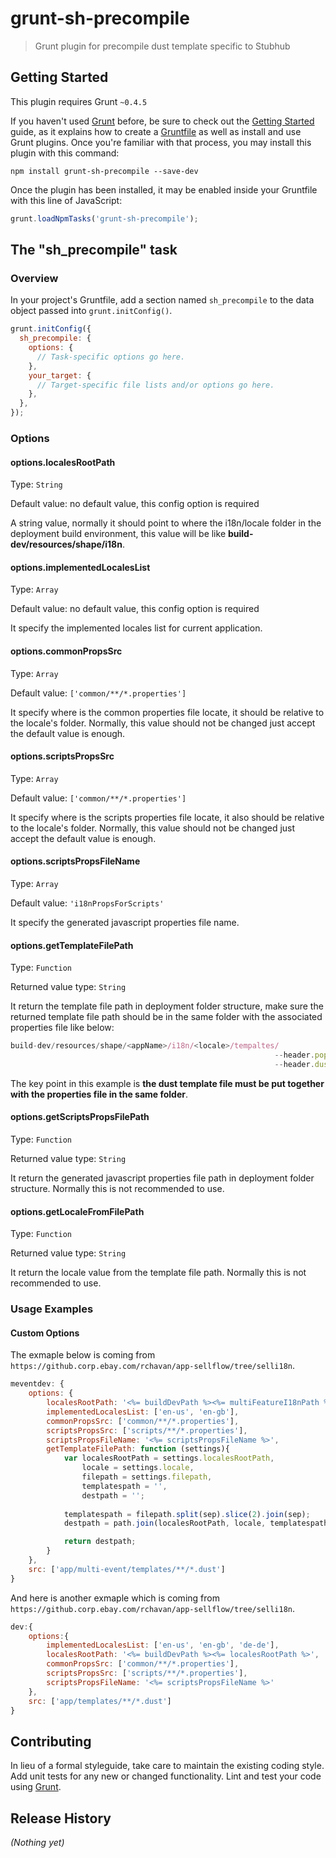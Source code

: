 # grunt-sh-precompile

> Grunt plugin for precompile dust template specific to Stubhub

## Getting Started
This plugin requires Grunt `~0.4.5`

If you haven't used [Grunt](http://gruntjs.com/) before, be sure to check out the [Getting Started](http://gruntjs.com/getting-started) guide, as it explains how to create a [Gruntfile](http://gruntjs.com/sample-gruntfile) as well as install and use Grunt plugins. Once you're familiar with that process, you may install this plugin with this command:

```shell
npm install grunt-sh-precompile --save-dev
```

Once the plugin has been installed, it may be enabled inside your Gruntfile with this line of JavaScript:

```js
grunt.loadNpmTasks('grunt-sh-precompile');
```

## The "sh_precompile" task

### Overview
In your project's Gruntfile, add a section named `sh_precompile` to the data object passed into `grunt.initConfig()`.

```js
grunt.initConfig({
  sh_precompile: {
    options: {
      // Task-specific options go here.
    },
    your_target: {
      // Target-specific file lists and/or options go here.
    },
  },
});
```

### Options

#### options.localesRootPath
Type: `String`

Default value: no default value, this config option is required

A string value, normally it should point to where the i18n/locale folder in the deployment build environment, this value will be like **build-dev/resources/shape/i18n**.

#### options.implementedLocalesList
Type: `Array`

Default value: no default value, this config option is required

It specify the implemented locales list for current application.

#### options.commonPropsSrc
Type: `Array`

Default value: `['common/**/*.properties']`

It specify where is the common properties file locate, it should be relative to the locale's folder. Normally, this value should not be changed just accept the default value is enough.

#### options.scriptsPropsSrc
Type: `Array`

Default value: `['common/**/*.properties']`

It specify where is the scripts properties file locate, it also should be relative to the locale's folder. Normally, this value should not be changed just accept the default value is enough.

#### options.scriptsPropsFileName
Type: `Array`

Default value: `'i18nPropsForScripts'`

It specify the generated javascript properties file name.

#### options.getTemplateFilePath
Type: `Function`

Returned value type: `String`

It return the template file path in deployment folder structure, make sure the returned template file path should be in the same folder with the associated properties file like below:

```javascript
build-dev/resources/shape/<appName>/i18n/<locale>/tempaltes/
                                                           --header.poperties
                                                           --header.dust
 ```

The key point in this example is **the dust template file must be put together with the properties file in the same folder**.

#### options.getScriptsPropsFilePath
Type: `Function`

Returned value type: `String`

It return the generated javascript properties file path in deployment folder structure. Normally this is not recommended to use.

#### options.getLocaleFromFilePath
Type: `Function`

Returned value type: `String`

It return the locale value from the template file path. Normally this is not recommended to use.

### Usage Examples

#### Custom Options
The exmaple below is coming from `https://github.corp.ebay.com/rchavan/app-sellflow/tree/selli18n`.

```js
meventdev: {
    options: {
        localesRootPath: '<%= buildDevPath %><%= multiFeatureI18nPath %>',
        implementedLocalesList: ['en-us', 'en-gb'],
        commonPropsSrc: ['common/**/*.properties'],
        scriptsPropsSrc: ['scripts/**/*.properties'],
        scriptsPropsFileName: '<%= scriptsPropsFileName %>',
        getTemplateFilePath: function (settings){
            var localesRootPath = settings.localesRootPath,
                locale = settings.locale,
                filepath = settings.filepath,
                templatespath = '',
                destpath = '';
            
            templatespath = filepath.split(sep).slice(2).join(sep);
            destpath = path.join(localesRootPath, locale, templatespath);

            return destpath;
        }
    },
    src: ['app/multi-event/templates/**/*.dust']
}
```

And here is another exmaple which is coming from `https://github.corp.ebay.com/rchavan/app-sellflow/tree/selli18n`.

```js
dev:{
    options:{
        implementedLocalesList: ['en-us', 'en-gb', 'de-de'],
        localesRootPath: '<%= buildDevPath %><%= localesRootPath %>',
        commonPropsSrc: ['common/**/*.properties'],
        scriptsPropsSrc: ['scripts/**/*.properties'],
        scriptsPropsFileName: '<%= scriptsPropsFileName %>'
    },
    src: ['app/templates/**/*.dust']
}
```

## Contributing
In lieu of a formal styleguide, take care to maintain the existing coding style. Add unit tests for any new or changed functionality. Lint and test your code using [Grunt](http://gruntjs.com/).

## Release History
_(Nothing yet)_
